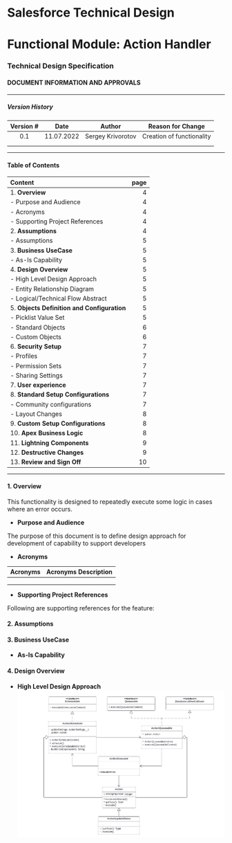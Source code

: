 # Salesforce Technical  Design

# Functional Module: Action Handler

### Technical Design Specification

#### DOCUMENT INFORMATION AND APPROVALS

***

##### Version History

| Version # |    Date    |      Author       |     Reason for Change     |
|:---------:|:----------:|:-----------------:|:-------------------------:|
|    0.1    | 11.07.2022 | Sergey Krivorotov | Creation of functionality | 
|           |            |                   |                           |
|           |            |                   |                           |
***

#### Table of Contents 
| Content                                     | page |
|:--------------------------------------------|-----:|
| 1. **Overview**                             |    4 |
| - Purpose and Audience                      |    4 |
| - Acronyms                                  |    4 |
| - Supporting Project References             |    4 |
| 2. **Assumptions**                          |    4 |
| - Assumptions                               |    5 |
| 3. **Business UseCase**                     |    5 | 
| - As-Is Capability                          |    5 | 
| 4. **Design Overview**                      |    5 |
| - High Level Design Approach                |    5 |       
| - Entity Relationship Diagram               |    5 |
| - Logical/Technical Flow Abstract           |    5 |
| 5. **Objects Definition and Configuration** |    5 |
| - Picklist Value Set                        |    5 |
| - Standard Objects                          |    6 |
| - Custom Objects                            |    6 |
| 6. **Security Setup**                       |    7 |
| - Profiles                                  |    7 |
| - Permission Sets                           |    7 |
| - Sharing Settings                          |    7 |
| 7. **User experience**                      |    7 | 
| 8. **Standard Setup Configurations**        |    7 |
| - Community configurations                  |    7 |
| - Layout Changes                            |    8 |
| 9. **Custom Setup Configurations**          |    8 |
| 10. **Apex Business Logic**                 |    8 |
| 11. **Lightning Components**                |    9 |
| 12. **Destructive Changes**                 |    9 |
| 13. **Review and Sign Off**                 |   10 | 

***

#### 1. Overview

This functionality is designed to repeatedly execute some logic in cases where an error occurs.

 - **Purpose and Audience**

The purpose of this document is to define design approach for development of capability to support developers

 - **Acronyms**

| Acronyms | Acronyms Description |
|:--------:|:--------------------:|
|          |                      |
|          |                      |
|          |                      |

 - **Supporting Project References**

Following are supporting references for the feature:

#### 2. Assumptions 
#### 3. Business UseCase
 - **As-Is Capability**
#### 4. Design Overview

 - **High Level Design Approach**
   ![Project Diagram](/images/diagram.jpg)

  
